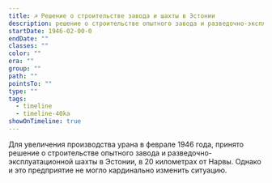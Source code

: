 ```yaml
---
title: ☭ Решение о строительстве завода и шахты в Эстонии
description: решение о строительстве опытного завода и разведочно-эксплуатационной шахты в Эстонии, в 20 километрах от Нарвы
startDate: 1946-02-00-0
endDate: ""
classes: ""
color: ""
era: ""
group: ""
path: ""
pointsTo: ""
type: ""
tags:
  - timeline
  - timeline-40ka
showOnTimeline: true
---
```

Для увеличения производства урана в феврале 1946 года, принято решение о строительстве опытного завода и разведочно-эксплуатационной шахты в Эстонии, в 20 километрах от Нарвы. Однако и это предприятие не могло кардинально изменить ситуацию.